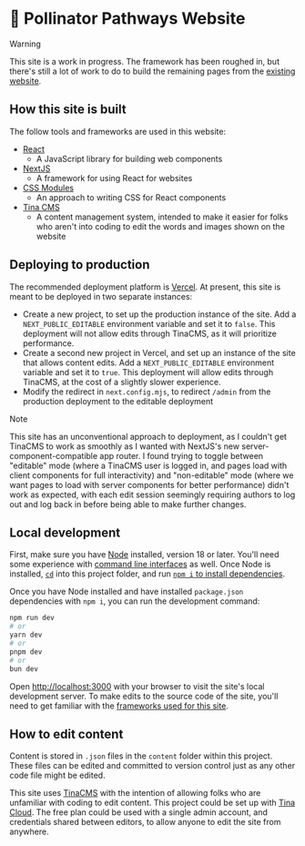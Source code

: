 # 🌻 Pollinator Pathways Website

> [!WARNING]
> This site is a work in progress. The framework has been roughed in, but there's still a lot of work to do to build the remaining pages from the [existing website](https://www.pollinatorpathwaysproject.com/).

## How this site is built

The follow tools and frameworks are used in this website:

- [React](https://react.dev/)
  - A JavaScript library for building web components
- [NextJS](https://nextjs.org/)
  - A framework for using React for websites
- [CSS Modules](https://github.com/css-modules/css-modules)
  - An approach to writing CSS for React components
- [Tina CMS](https://tina.io/)
  - A content management system, intended to make it easier for folks who aren't into coding to edit the words and images shown on the website

## Deploying to production

The recommended deployment platform is [Vercel](https://vercel.com/). At present, this site is meant to be deployed in two separate instances:

- Create a new project, to set up the production instance of the site. Add a `NEXT_PUBLIC_EDITABLE` environment variable and set it to `false`. This deployment will not allow edits through TinaCMS, as it will prioritize performance.
- Create a second new project in Vercel, and set up an instance of the site that allows content edits. Add a `NEXT_PUBLIC_EDITABLE` environment variable and set it to `true`. This deployment will allow edits through TinaCMS, at the cost of a slightly slower experience.
- Modify the redirect in `next.config.mjs`, to redirect `/admin` from the production deployment to the editable deployment

> [!NOTE]
> This site has an unconventional approach to deployment, as I couldn't get TinaCMS to work as smoothly as I wanted with NextJS's new server-component-compatible app router. I found trying to toggle between "editable" mode (where a TinaCMS user is logged in, and pages load with client components for full interactivity) and "non-editable" mode (where we want pages to load with server components for better performance) didn't work as expected, with each edit session seemingly requiring authors to log out and log back in before being able to make further changes.

## Local development

First, make sure you have [Node](https://nodejs.org/en) installed, version 18 or later. You'll need some experience with [command line interfaces](https://en.wikipedia.org/wiki/Command-line_interface) as well. Once Node is installed, [`cd`](https://en.wikipedia.org/wiki/Cd_(command)) into this project folder, and run [`npm i` to install dependencies](https://nodejs.org/en/learn/getting-started/an-introduction-to-the-npm-package-manager).

Once you have Node installed and have installed `package.json` dependencies with `npm i`, you can run the development command:

```bash
npm run dev
# or
yarn dev
# or
pnpm dev
# or
bun dev
```

Open [http://localhost:3000](http://localhost:3000) with your browser to visit the site's local development server. To make edits to the source code of the site, you'll need to get familiar with the [frameworks used for this site](#how-this-site-is-built).

## How to edit content

Content is stored in `.json` files in the `content` folder within this project. These files can be edited and committed to version control just as any other code file might be edited.

This site uses [TinaCMS](https://pollinator-pathways-project-website.vercel.app/admin) with the intention of allowing folks who are unfamiliar with coding to edit content. This project could be set up with [Tina Cloud](https://tina.io/docs/tina-cloud/overview/). The free plan could be used with a single admin account, and credentials shared between editors, to allow anyone to edit the site from anywhere.
